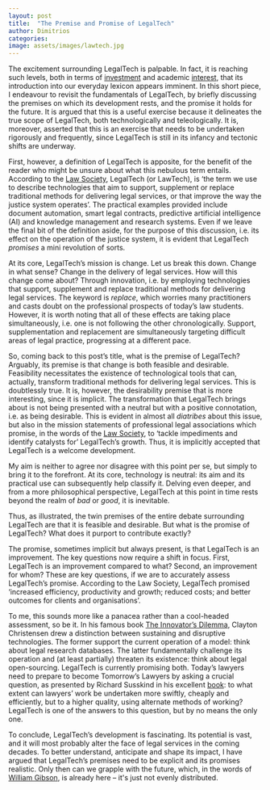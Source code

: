 ```yaml
---
layout: post
title:  "The Premise and Promise of LegalTech"
author: Dimitrios
categories: 
image: assets/images/lawtech.jpg
---
```

The excitement surrounding LegalTech is palpable. In fact, it is reaching such levels, both in terms of [investment](https://www.legalcheek.com/2019/10/uk-lawtech-investment-rockets-from-2-5-million-to-62-million-in-just-three-years/#:~:text=Virtual%20Vac%20Scheme-,UK%20lawtech%20investment%20rockets%20from%20%C2%A32.5%20million%20to,million%20in%20just%20three%) and academic [interest](https://www.law.ox.ac.uk/sites/files/oxlaw/oxford_lawtech_adoption_and_training_survey_report_18_march_2.pdf), that its introduction into our everyday lexicon appears imminent. In this short piece, I endeavour to revisit the fundamentals of LegalTech, by briefly discussing the premises on which its development rests, and the promise it holds for the future. It is argued that this is a useful exercise because it delineates the true scope of LegalTech, both technologically and teleologically. It is, moreover, asserted that this is an exercise that needs to be undertaken rigorously and frequently, since LegalTech is still in its infancy and tectonic shifts are underway. 

First, however, a definition of LegalTech is apposite, for the benefit of the reader who might be unsure about what this nebulous term entails. According to the [Law Society](https://www.lawsociety.org.uk/en/campaigns/lawtech/guides/what-is-lawtech#:~:text=Lawtech%20is%20the%20term%20we,document%20automation), LegalTech (or LawTech), is ‘the term we use to describe technologies that aim to support, supplement or replace traditional methods for delivering legal services, or that improve the way the justice system operates’. The practical examples provided include document automation, smart legal contracts, predictive artificial intelligence (AI) and knowledge management and research systems. Even if we leave the final bit of the definition aside, for the purpose of this discussion, i.e. its effect on the operation of the justice system, it is evident that LegalTech *promises* a mini revolution of sorts. 

At its core, LegalTech’s mission is change. Let us break this down. Change in what sense? Change in the delivery of legal services. How will this change come about? Through innovation, i.e. by employing technologies that support, supplement and replace traditional methods for delivering legal services. The keyword is *replace*, which worries many practitioners and casts doubt on the professional prospects of today’s law students. However, it is worth noting that all of these effects are taking place simultaneously, i.e. one is not following the other chronologically. Support, supplementation and replacement are simultaneously targeting difficult areas of legal practice, progressing at a different pace.

So, coming back to this post’s title, what is the premise of LegalTech? Arguably, its premise is that change is both feasible and desirable. Feasibility necessitates the existence of technological tools that can, actually, transform traditional methods for delivering legal services. This is doubtlessly true. It is, however, the desirability premise that is more interesting, since it is implicit. The transformation that LegalTech brings about is not being presented with a neutral but with a positive connotation, i.e. as being desirable. This is evident in almost all *diatribes* about this issue, but also in the mission statements of professional legal associations which promise, in the words of the [Law Society](https://www.lawsociety.org.uk/en/campaigns/lawtech/guides/what-is-lawtech#:~:text=Lawtech%20is%20the%20term%20we,document%20automation), to ‘tackle impediments and identify catalysts for’ LegalTech’s growth. Thus, it is implicitly accepted that LegalTech is a welcome development. 

My aim is neither to agree nor disagree with this point per se, but simply to bring it to the forefront. At its core, technology is neutral: its aim and its practical use can subsequently help classify it. Delving even deeper, and from a more philosophical perspective, LegalTech at this point in time rests beyond the realm of *bad* or *good*, it is inevitable.

Thus, as illustrated, the twin premises of the entire debate surrounding LegalTech are that it is feasible and desirable. But what is the promise of LegalTech? What does it purport to contribute exactly? 

The promise, sometimes implicit but always present, is that LegalTech is an improvement. The key questions now require a shift in focus. First, LegalTech is an improvement compared to what? Second, an improvement for whom? These are key questions, if we are to accurately assess LegalTech’s promise. According to the Law Society, LegalTech promised ‘increased efficiency, productivity and growth; reduced costs; and better outcomes for clients and organisations’. 

To me, this sounds more like a panacea rather than a cool-headed assessment, so be it. In his famous book [The Innovator’s Dilemma](https://claytonchristensen.com/books/the-innovators-dilemma/), Clayton Christensen drew a distinction between sustaining and disruptive technologies. The former support the current operation of a model: think about legal research databases. The latter fundamentally challenge its operation and (at least partially) threaten its existence: think about legal open-sourcing. LegalTech is currently promising both. Today’s lawyers need to prepare to become Tomorrow’s Lawyers by asking a crucial question, as presented by Richard Susskind in his excellent [book](https://www.amazon.co.uk/dp/0198796633/ref=sr_1_2?ie=UTF8&qid=1496314861&sr=8-2&keywords=susskind): to what extent can lawyers’ work be undertaken more swiftly, cheaply and efficiently, but to a higher quality, using alternate methods of working? LegalTech is one of the answers to this question, but by no means the only one. 

To conclude, LegalTech’s development is fascinating. Its potential is vast, and it will most probably alter the face of legal services in the coming decades. To better understand, anticipate and shape its impact, I have argued that LegalTech’s premises need to be explicit and its promises realistic. Only then can we grapple with the future, which, in the words of [William Gibson](https://quoteinvestigator.com/2012/01/24/future-has-arrived/), is already here – it's just not evenly distributed. 


